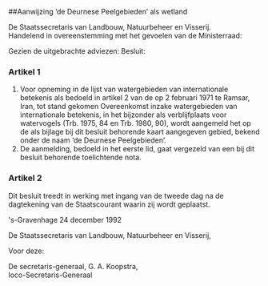 <meta http-equiv='Content-Type' content='text/html; charset=utf-8' />

##Aanwijzing ‘de Deurnese Peelgebieden’ als wetland

De Staatssecretaris van Landbouw, Natuurbeheer en Visserij.  
Handelend in overeenstemming met het gevoelen van de Ministerraad:

Gezien de uitgebrachte adviezen:
Besluit:    

### Artikel  1  

1.  Voor opneming in de lijst van watergebieden van internationale betekenis als bedoeld in artikel 2 van de op 2 februari 1971 te Ramsar, Iran, tot stand gekomen Overeenkomst inzake watergebieden van internationale betekenis, in het bijzonder als verblijfplaats voor watervogels (Trb. 1975, 84 en Trb. 1980, 90), wordt aangemeld het op de als bijlage bij dit besluit behorende kaart aangegeven gebied, bekend onder de naam ‘de Deurnese Peelgebieden’.   
2.  De aanmelding, bedoeld in het eerste lid, gaat vergezeld van een bij dit besluit behorende toelichtende nota.   

### Artikel  2  

Dit besluit treedt in werking met ingang van de tweede dag na de dagtekening van de Staatscourant waarin zij wordt geplaatst.  

's-Gravenhage 
24 december 1992    

De 
Staatssecretaris van Landbouw, Natuurbeheer en Visserij, 

Voor deze:  

De secretaris-generaal, 
G. A. Koopstra,  
loco-Secretaris-Generaal     
